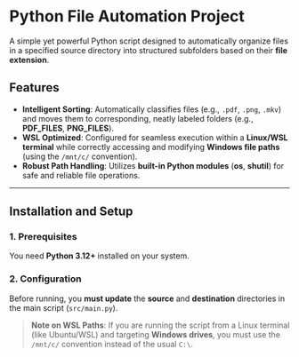# Python File Automation Project

A simple yet powerful Python script designed to automatically organize files in a specified source directory into structured subfolders based on their **file extension**.

## Features

* **Intelligent Sorting**: Automatically classifies files (e.g., `.pdf`, `.png`, `.mkv`) and moves them to corresponding, neatly labeled folders (e.g., **PDF_FILES**, **PNG_FILES**).
* **WSL Optimized**: Configured for seamless execution within a **Linux/WSL terminal** while correctly accessing and modifying **Windows file paths** (using the `/mnt/c/` convention).
* **Robust Path Handling**: Utilizes **built-in Python modules** (**os**, **shutil**) for safe and reliable file operations.

---

## Installation and Setup

### 1. Prerequisites

You need **Python 3.12+** installed on your system.

### 2. Configuration

Before running, you **must update** the **source** and **destination** directories in the main script (`src/main.py`).

> **Note on WSL Paths**: If you are running the script from a Linux terminal (like Ubuntu/WSL) and targeting **Windows drives**, you must use the `/mnt/c/` convention instead of the usual `C:\`. 